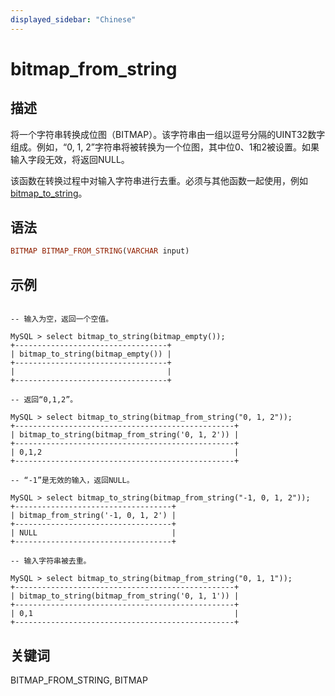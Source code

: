 ```yaml
---
displayed_sidebar: "Chinese"
---
```


# bitmap_from_string

## 描述

将一个字符串转换成位图（BITMAP）。该字符串由一组以逗号分隔的UINT32数字组成。例如，“0, 1, 2”字符串将被转换为一个位图，其中位0、1和2被设置。如果输入字段无效，将返回NULL。

该函数在转换过程中对输入字符串进行去重。必须与其他函数一起使用，例如 [bitmap_to_string](bitmap_to_string.md)。

## 语法

```Haskell
BITMAP BITMAP_FROM_STRING(VARCHAR input)
```

## 示例

```Plain Text

-- 输入为空，返回一个空值。

MySQL > select bitmap_to_string(bitmap_empty());
+----------------------------------+
| bitmap_to_string(bitmap_empty()) |
+----------------------------------+
|                                  |
+----------------------------------+

-- 返回“0,1,2”。

MySQL > select bitmap_to_string(bitmap_from_string("0, 1, 2"));
+-------------------------------------------------+
| bitmap_to_string(bitmap_from_string('0, 1, 2')) |
+-------------------------------------------------+
| 0,1,2                                           |
+-------------------------------------------------+

-- “-1”是无效的输入，返回NULL。

MySQL > select bitmap_to_string(bitmap_from_string("-1, 0, 1, 2"));
+-----------------------------------+
| bitmap_from_string('-1, 0, 1, 2') |
+-----------------------------------+
| NULL                              |
+-----------------------------------+

-- 输入字符串被去重。

MySQL > select bitmap_to_string(bitmap_from_string("0, 1, 1"));
+-------------------------------------------------+
| bitmap_to_string(bitmap_from_string('0, 1, 1')) |
+-------------------------------------------------+
| 0,1                                             |
+-------------------------------------------------+
```

## 关键词

BITMAP_FROM_STRING, BITMAP